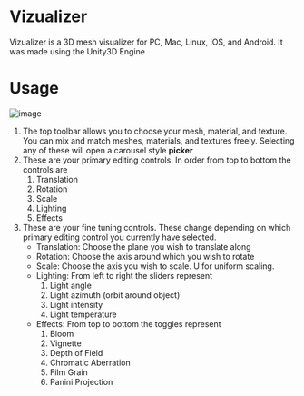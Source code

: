 # Vizualizer
Vizualizer is a 3D mesh visualizer for PC, Mac, Linux, iOS, and Android. It was made using the Unity3D Engine

# Usage
![image](https://user-images.githubusercontent.com/7050512/180479486-490ae5d5-3985-4c07-9fc7-9fa056ce6de3.png)

1. The top toolbar allows you to choose your mesh, material, and texture. You can mix and match meshes, materials, and textures freely. Selecting any of these will open a carousel style **picker**
2. These are your primary editing controls. In order from top to bottom the controls are
    1. Translation
    2. Rotation
    3. Scale
    4. Lighting
    5. Effects
3. These are your fine tuning controls. These change depending on which primary editing control you currently have selected.
    - Translation: Choose the plane you wish to translate along
    - Rotation: Choose the axis around which you wish to rotate
    - Scale: Choose the axis you wish to scale. U for uniform scaling.
    - Lighting: From left to right the sliders represent
        1. Light angle
        2. Light azimuth (orbit around object)
        3. Light intensity
        4. Light temperature
    - Effects: From top to bottom the toggles represent
        1. Bloom
        2. Vignette
        3. Depth of Field
        4. Chromatic Aberration
        5. Film Grain
        6. Panini Projection
